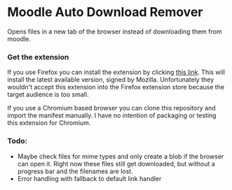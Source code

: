 # Moodle Auto Download Remover

Opens files in a new tab of the browser instead of downloading them
from moodle.

### Get the extension

If you use Firefox you can install the extension by clicking
[this link](https://spacegli.de/madr/latest.xpi). This will install the latest
available version, signed by Mozilla. Unfortunately they wouldn't accept this
extension into the Firefox extension store because the target audience is too
small.

If you use a Chromium based browser you can clone this repository and import
the manifest manually. I have no intention of packaging or testing this
extension for Chromium.

### Todo:

- Maybe check files for mime types and only create a blob if the
  browser can open it. Right now these files still get downloaded, but
  without a progress bar and the filenames are lost.
- Error handling with fallback to default link handler
